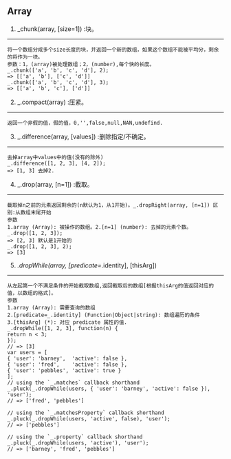 ## Array
1. _chunk(array, [size=1]) :块。
- - - - 
    将一个数组分成多个size长度的块，并返回一个新的数组，如果这个数组不能被平均分，剩余的将作为一块。
    参数：1，(array)被处理数组；2，(number),每个快的长度。
    _.chunk(['a', 'b', 'c', 'd'], 2);
    => [['a', 'b'], ['c', 'd']]
    _.chunk(['a', 'b', 'c', 'd'], 3);
    => [['a', 'b', 'c'], ['d']]
2. _.compact(array) :压紧。
- - - -
    返回一个非假的值，假的值，0,'',false,null,NAN,undefind.
3. _.difference(array, [values]) :删除指定/不确定。
* * *
    去掉array中values中的值(没有的除外)
    _.difference([1, 2, 3], [4, 2]);
    => [1, 3] 去掉2.
4. _.drop(array, [n=1]) :截取。
*** 
    截取掉n之前的元素返回剩余的(n默认为1，从1开始)。_.dropRight(array, [n=1]) 区别:从数组末尾开始
    参数
    1.array (Array): 被操作的数组。2.[n=1] (number): 去掉的元素个数。
    _.drop([1, 2, 3]);
    => [2, 3] 默认是1开始的
    _.drop([1, 2, 3], 2);
    => [3]
5. _.dropWhile(array, [predicate=_.identity], [thisArg]) 
***
    从左起第一个不满足条件的开始截取数组,返回截取后的数组[根据thisArg的值返回对应的值，以数组的格式]。
    参数
    1.array (Array): 需要查询的数组
    2.[predicate=_.identity] (Function|Object|string): 数组遍历的条件
    3.[thisArg] (*): 对应 predicate 属性的值.
    _.dropWhile([1, 2, 3], function(n) {
    return n < 3;
    });
    // => [3]
    var users = [
    { 'user': 'barney',  'active': false },
    { 'user': 'fred',    'active': false },
    { 'user': 'pebbles', 'active': true }
    ];
    // using the `_.matches` callback shorthand
    _.pluck(_.dropWhile(users, { 'user': 'barney', 'active': false }), 'user');
    // => ['fred', 'pebbles']

    // using the `_.matchesProperty` callback shorthand
    _.pluck(_.dropWhile(users, 'active', false), 'user');
    // => ['pebbles']

    // using the `_.property` callback shorthand
    _.pluck(_.dropWhile(users, 'active'), 'user');
    // => ['barney', 'fred', 'pebbles']
  